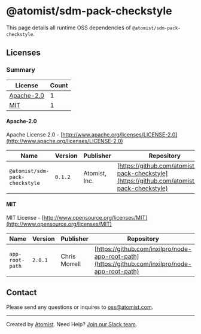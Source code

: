# @atomist/sdm-pack-checkstyle

This page details all runtime OSS dependencies of `@atomist/sdm-pack-checkstyle`.

## Licenses

### Summary

| License | Count |
|---------|-------|
|[Apache-2.0](#apache-20)|1|
|[MIT](#mit)|1|

#### Apache-2.0
Apache License 2.0 - [http://www.apache.org/licenses/LICENSE-2.0](http://www.apache.org/licenses/LICENSE-2.0)

| Name | Version | Publisher | Repository |
|------|---------|-----------|------------|
|`@atomist/sdm-pack-checkstyle`|`0.1.2`|Atomist, Inc.|[https://github.com/atomist/sdm-pack-checkstyle](https://github.com/atomist/sdm-pack-checkstyle)|

#### MIT
MIT License - [http://www.opensource.org/licenses/MIT](http://www.opensource.org/licenses/MIT)

| Name | Version | Publisher | Repository |
|------|---------|-----------|------------|
|`app-root-path`|`2.0.1`|Chris Morrell|[https://github.com/inxilpro/node-app-root-path](https://github.com/inxilpro/node-app-root-path)|

## Contact

Please send any questions or inquires to [oss@atomist.com](mailto:oss@atomist.com).

---

Created by [Atomist][atomist].
Need Help?  [Join our Slack team][slack].

[atomist]: https://atomist.com/ (Atomist - Development Automation)
[slack]: https://join.atomist.com/ (Atomist Community Slack)
